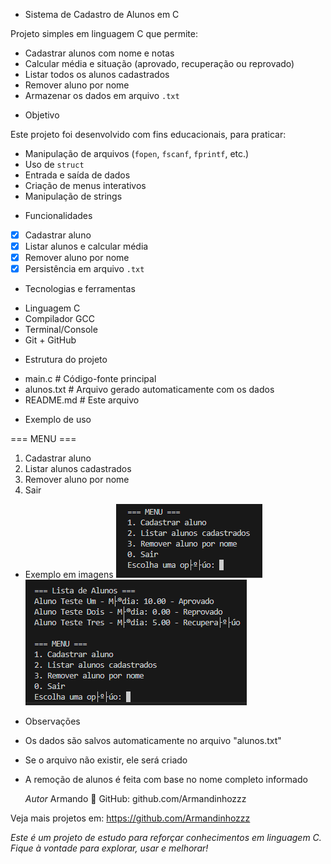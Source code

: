 * Sistema de Cadastro de Alunos em C

Projeto simples em linguagem C que permite:
- Cadastrar alunos com nome e notas
- Calcular média e situação (aprovado, recuperação ou reprovado)
- Listar todos os alunos cadastrados
- Remover aluno por nome
- Armazenar os dados em arquivo `.txt`

* Objetivo

Este projeto foi desenvolvido com fins educacionais, para praticar:
- Manipulação de arquivos (`fopen`, `fscanf`, `fprintf`, etc.)
- Uso de `struct`
- Entrada e saída de dados
- Criação de menus interativos
- Manipulação de strings

* Funcionalidades

- [x] Cadastrar aluno
- [x] Listar alunos e calcular média
- [x] Remover aluno por nome
- [x] Persistência em arquivo `.txt`

* Tecnologias e ferramentas

- Linguagem C
- Compilador GCC
- Terminal/Console
- Git + GitHub

* Estrutura do projeto

- main.c # Código-fonte principal
- alunos.txt # Arquivo gerado automaticamente com os dados
- README.md # Este arquivo

* Exemplo de uso

=== MENU ===
1. Cadastrar aluno
2. Listar alunos cadastrados
3. Remover aluno por nome
0. Sair

* Exemplo em imagens
 ![Menu](imgs/menu.png)
 ![Listagem](imgs/listagem.png)

* Observações
- Os dados são salvos automaticamente no arquivo "alunos.txt"
- Se o arquivo não existir, ele será criado
- A remoção de alunos é feita com base no nome completo informado

  *Autor*
Armando
🔗 GitHub: github.com/Armandinhozzz

Veja mais projetos em:
https://github.com/Armandinhozzz

*Este é um projeto de estudo para reforçar conhecimentos em linguagem C. Fique à vontade para explorar, usar e melhorar!*
